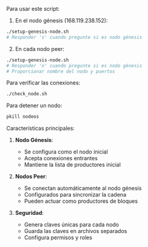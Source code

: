 Para usar este script:

1. En el nodo génesis (168.119.238.152):
```bash
./setup-genesis-node.sh
# Responder 's' cuando pregunte si es nodo génesis
```

2. En cada nodo peer:
```bash
./setup-genesis-node.sh
# Responder 'n' cuando pregunte si es nodo génesis
# Proporcionar nombre del nodo y puertos
```

Para verificar las conexiones:
```bash
./check_node.sh
```

Para detener un nodo:
```bash
pkill nodeos
```

Características principales:

1. **Nodo Génesis**:
   - Se configura como el nodo inicial
   - Acepta conexiones entrantes
   - Mantiene la lista de productores inicial

2. **Nodos Peer**:
   - Se conectan automáticamente al nodo génesis
   - Configurados para sincronizar la cadena
   - Pueden actuar como productores de bloques

3. **Seguridad**:
   - Genera claves únicas para cada nodo
   - Guarda las claves en archivos separados
   - Configura permisos y roles
